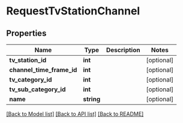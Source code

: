# RequestTvStationChannel

## Properties
Name | Type | Description | Notes
------------ | ------------- | ------------- | -------------
**tv_station_id** | **int** |  | [optional] 
**channel_time_frame_id** | **int** |  | [optional] 
**tv_category_id** | **int** |  | [optional] 
**tv_sub_category_id** | **int** |  | [optional] 
**name** | **string** |  | [optional] 

[[Back to Model list]](../../README.md#documentation-for-models) [[Back to API list]](../../README.md#documentation-for-api-endpoints) [[Back to README]](../../README.md)

